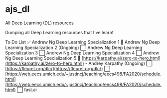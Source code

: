 # ajs_dl
All Deep Learning (DL) resources

Dumping all Deep Learning resources that I've learnt

To Do List
✅ Andrew Ng Deep Learning Specialization 1
:white_square_button:  Andrew Ng Deep Learning Specialization 2 (Ongoing)
⬜ Andrew Ng Deep Learning Specialization 3
⬜ Andrew Ng Deep Learning Specialization 4
⬜ Andrew Ng Deep Learning Specialization 5
:white_square_button: [https://karpathy.ai/zero-to-hero.html](https://karpathy.ai/zero-to-hero.html) - Andrey Karpathy (Ongoing)
⬜ [https://fleuret.org/dlc/](https://fleuret.org/dlc/)
⬜ [https://web.eecs.umich.edu/~justincj/teaching/eecs498/FA2020/schedule.html](https://web.eecs.umich.edu/~justincj/teaching/eecs498/FA2020/schedule.html)
⬜ fast.ai
